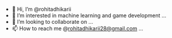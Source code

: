 - 👋 Hi, I’m @rohitadhikarii
- 👀 I’m interested in machine learning and game development ...
- 💞️ I’m looking to collaborate on ...
- 📫 How to reach me @rohitadhikarii28@gmail.com ...

<!---
rohitadhikarii/rohitadhikarii is a ✨ special ✨ repository because its `README.md` (this file) appears on your GitHub profile.
You can click the Preview link to take a look at your changes.
--->
